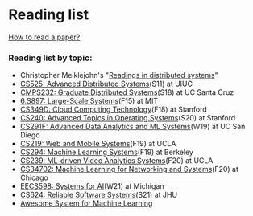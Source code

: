 # Reading list

[How to read a paper?](https://web.stanford.edu/class/ee384m/Handouts/HowtoReadPaper.pdf)

### **Reading list by topic:**

* Christopher Meiklejohn's "[Readings in distributed systems](http://christophermeiklejohn.com/distributed/systems/2013/07/12/readings-in-distributed-systems.html)"
* [CS525: Advanced Distributed Systems](https://courses.engr.illinois.edu/cs525/sp2011/sched.htm)\(S11\) at UIUC
* [CMPS232: Graduate Distributed Systems](https://github.com/palvaro/CMPS232-Spring18/blob/master/readings.md)\(S18\) at UC Santa Cruz
* [6.S897: Large-Scale Systems](https://cs.stanford.edu/~matei/courses/2015/6.S897/)\(F15\) at MIT
* [CS349D: Cloud Computing Technology](http://web.stanford.edu/class/cs349d/)\(F18\) at Stanford
* [CS240: Advanced Topics in Operating Systems](http://web.stanford.edu/class/cs240/)\(S20\) at Stanford
* [CS291F: Advanced Data Analytics and ML Systems](http://cseweb.ucsd.edu/classes/wi19/cse291-f/schedule.html)\(W19\) at UC San Diego
* [CS219: Web and Mobile Systems](http://web.cs.ucla.edu/~ravi/CS219_F19/)\(F19\) at UCLA
* [CS294: Machine Learning Systems](https://ucbrise.github.io/cs294-ai-sys-fa19/)\(F19\) at Berkeley
* [CS239: ML-driven Video Analytics Systems](http://web.cs.ucla.edu/~ravi/CS239_F20/)\(F20\) at UCLA 
* [CS34702: Machine Learning for Networking and Systems](https://people.cs.uchicago.edu/~junchenj/34702-f20/)\(F20\) at Chicago
* [EECS598: Systems for AI](https://github.com/mosharaf/eecs598/tree/w21-ai)\(W21\) at Michigan
* [CS624: Reliable Software Systems](https://www.cs.jhu.edu/~huang/cs624/spring21/syllabus.html)\(S21\) at JHU
* [Awesome System for Machine Learning](https://github.com/HuaizhengZhang/Awesome-System-for-Machine-Learning)



